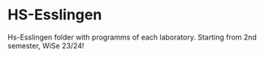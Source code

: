 # HS-Esslingen
Hs-Esslingen folder with programms of each laboratory. Starting from 2nd semester, WiSe 23/24!
